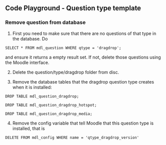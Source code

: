Code Playground - Question type template
----------------------
### Remove question from database
1. First you need to make sure that there are no questions of that type in the database. Do

`SELECT * FROM mdl_question WHERE qtype = 'dragdrop';`

and ensure it returns a empty result set. If not, delete those questions using the Moodle interface.

2. Delete the question/type/dragdrop folder from disc.

3. Remove the database tables that the dragdrop question type creates when it is installed:

`DROP TABLE mdl_question_dragdrop;`

`DROP TABLE mdl_question_dragdrop_hotspot;`

`DROP TABLE mdl_question_dragdrop_media;`

4. Remove the config variable that tell Moodle that this question type is installed, that is

`DELETE FROM mdl_config WHERE name = 'qtype_dragdrop_version'`